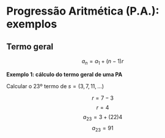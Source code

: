 # Progressão Aritmética (P.A.): exemplos

## Termo geral

$$a_n = a_1 + (n-1)r$$

**Exemplo 1: cálculo do termo geral de uma PA**

Calcular o 23º termo de $s = (3,7,11,\dots)$

$$r = 7-3$$
$$r=4$$
$$a_{23} = 3 + (22)4$$
$$a_{23} = 91$$